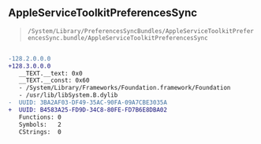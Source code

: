## AppleServiceToolkitPreferencesSync

> `/System/Library/PreferencesSyncBundles/AppleServiceToolkitPreferencesSync.bundle/AppleServiceToolkitPreferencesSync`

```diff

-128.2.0.0.0
+128.3.0.0.0
   __TEXT.__text: 0x0
   __TEXT.__const: 0x60
   - /System/Library/Frameworks/Foundation.framework/Foundation
   - /usr/lib/libSystem.B.dylib
-  UUID: 3BA2AF03-DF49-35AC-90FA-09A7CBE3035A
+  UUID: B4583A25-FD9D-34C8-80FE-FD7B6E8DBA02
   Functions: 0
   Symbols:   2
   CStrings:  0

```
